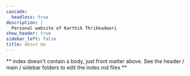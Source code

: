 ```yaml
---
cascade:
  headless: true
description: |
  Personal website of Karthik Thrikkadeeri
show_header: true
sidebar_left: false
title: About me
---
```


** index doesn't contain a body, just front matter above.
See the header / main / sidebar folders to edit the index.md files **
